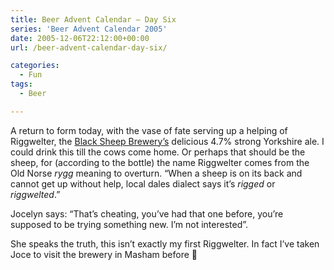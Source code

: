 ```yaml
---
title: Beer Advent Calendar – Day Six
series: 'Beer Advent Calendar 2005'
date: 2005-12-06T22:12:00+00:00
url: /beer-advent-calendar-day-six/

categories:
  - Fun
tags:
  - Beer

---
```

A return to form today, with the vase of fate serving up a helping of Riggwelter, the [Black Sheep Brewery’s][1] delicious 4.7% strong Yorkshire ale.  I could drink this till the cows come home.  Or perhaps that should be the sheep, for (according to the bottle) the name Riggwelter comes from the Old Norse _rygg_ meaning to overturn.  “When a sheep is on its back and cannot get up without help, local dales dialect says it’s _rigged_ or _riggwelted_.”

Jocelyn says: “That’s cheating, you’ve had that one before, you’re supposed to be trying something new.  I’m not interested”.

She speaks the truth, this isn’t exactly my first Riggwelter.  In fact I’ve taken Joce to visit the brewery in Masham before 🙂

 [1]: http://www.blacksheepbrewery.com/